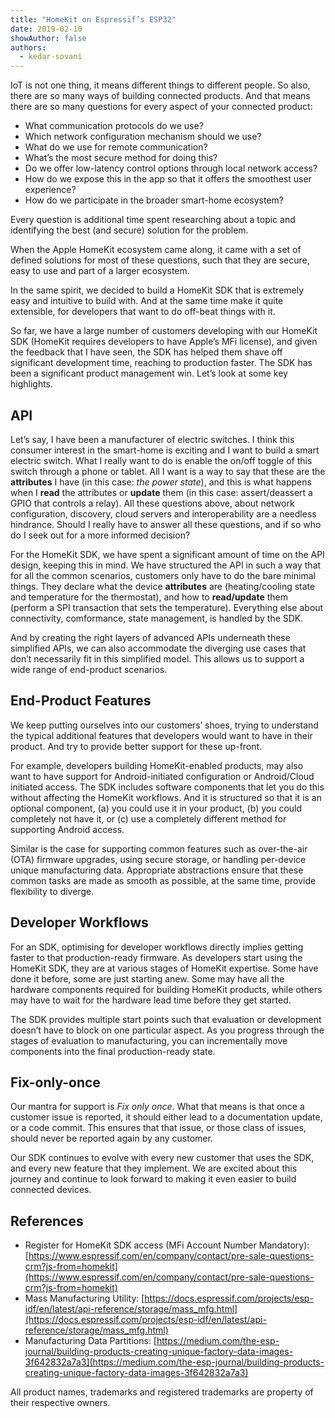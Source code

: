 ```yaml
---
title: "HomeKit on Espressif’s ESP32"
date: 2019-02-10
showAuthor: false
authors: 
  - kedar-sovani
---
```

IoT is not one thing, it means different things to different people. So also, there are so many ways of building connected products. And that means there are so many questions for every aspect of your connected product:

- What communication protocols do we use?
- Which network configuration mechanism should we use?
- What do we use for remote communication?
- What’s the most secure method for doing this?
- Do we offer low-latency control options through local network access?
- How do we expose this in the app so that it offers the smoothest user experience?
- How do we participate in the broader smart-home ecosystem?

Every question is additional time spent researching about a topic and identifying the best (and secure) solution for the problem.

When the Apple HomeKit ecosystem came along, it came with a set of defined solutions for most of these questions, such that they are secure, easy to use and part of a larger ecosystem.

In the same spirit, we decided to build a HomeKit SDK that is extremely easy and intuitive to build with. And at the same time make it quite extensible, for developers that want to do off-beat things with it.

So far, we have a large number of customers developing with our HomeKit SDK (HomeKit requires developers to have Apple’s MFi license), and given the feedback that I have seen, the SDK has helped them shave off significant development time, reaching to production faster. The SDK has been a significant product management win. Let’s look at some key highlights.

## API

Let’s say, I have been a manufacturer of electric switches. I think this consumer interest in the smart-home is exciting and I want to build a smart electric switch. What I really want to do is enable the on/off toggle of this switch through a phone or tablet. All I want is a way to say that these are the __attributes__  I have (in this case: *the power state*), and this is what happens when I __read__  the attributes or __update__  them (in this case: assert/deassert a GPIO that controls a relay). All these questions above, about network configuration, discovery, cloud servers and interoperability are a needless hindrance. Should I really have to answer all these questions, and if so who do I seek out for a more informed decision?

For the HomeKit SDK, we have spent a significant amount of time on the API design, keeping this in mind. We have structured the API in such a way that for all the common scenarios, customers only have to do the bare minimal things. They declare what the device __attributes__ are (heating/cooling state and temperature for the thermostat), and how to __read/update__  them (perform a SPI transaction that sets the temperature). Everything else about connectivity, comformance, state management, is handled by the SDK.

And by creating the right layers of advanced APIs underneath these simplified APIs, we can also accommodate the diverging use cases that don’t necessarily fit in this simplified model. This allows us to support a wide range of end-product scenarios.

## End-Product Features

We keep putting ourselves into our customers’ shoes, trying to understand the typical additional features that developers would want to have in their product. And try to provide better support for these up-front.

For example, developers building HomeKit-enabled products, may also want to have support for Android-initiated configuration or Android/Cloud initiated access. The SDK includes software components that let you do this without affecting the HomeKit workflows. And it is structured so that it is an optional component, (a) you could use it in your product, (b) you could completely not have it, or (c) use a completely different method for supporting Android access.

Similar is the case for supporting common features such as over-the-air (OTA) firmware upgrades, using secure storage, or handling per-device unique manufacturing data. Appropriate abstractions ensure that these common tasks are made as smooth as possible, at the same time, provide flexibility to diverge.

## Developer Workflows

For an SDK, optimising for developer workflows directly implies getting faster to that production-ready firmware. As developers start using the HomeKit SDK, they are at various stages of HomeKit expertise. Some have done it before, some are just starting anew. Some may have all the hardware components required for building HomeKit products, while others may have to wait for the hardware lead time before they get started.

The SDK provides multiple start points such that evaluation or development doesn’t have to block on one particular aspect. As you progress through the stages of evaluation to manufacturing, you can incrementally move components into the final production-ready state.

## Fix-only-once

Our mantra for support is *Fix only once*. What that means is that once a customer issue is reported, it should either lead to a documentation update, or a code commit. This ensures that that issue, or those class of issues, should never be reported again by any customer.

Our SDK continues to evolve with every new customer that uses the SDK, and every new feature that they implement. We are excited about this journey and continue to look forward to making it even easier to build connected devices.

## References

- Register for HomeKit SDK access (MFi Account Number Mandatory): [https://www.espressif.com/en/company/contact/pre-sale-questions-crm?js-from=homekit](https://www.espressif.com/en/company/contact/pre-sale-questions-crm?js-from=homekit)
- Mass Manufacturing Utility: [https://docs.espressif.com/projects/esp-idf/en/latest/api-reference/storage/mass_mfg.html](https://docs.espressif.com/projects/esp-idf/en/latest/api-reference/storage/mass_mfg.html)
- Manufacturing Data Partitions: [https://medium.com/the-esp-journal/building-products-creating-unique-factory-data-images-3f642832a7a3](https://medium.com/the-esp-journal/building-products-creating-unique-factory-data-images-3f642832a7a3)

All product names, trademarks and registered trademarks are property of their respective owners.
